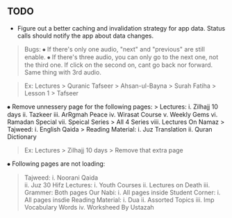 ## TODO

- Figure out a better caching and invalidation strategy for app data. Status calls should notify the app about data changes.


> Bugs:
⦁	If there's only one audio, "next" and "previous" are still enable.
⦁	If there's three audio, you can only go to the next one, not the third one. If click on the second on, cant go back nor forward. Same thing with 3rd audio.

> Ex: Lectures > Quranic Tafseer > Ahsan-ul-Bayna > Surah Fatiha > Lesson 1 > Tafseer

⦁	Remove unnessery page for the following pages:
	>  Lectures:
        i.	Zilhajj 10 days
        ii.	Tazkeer
        iii.	ArRgmah Peace
        iv.	Wirasat Course
        v.	Weekly Gems
        vi.	Ramadan Special
        vii.	Speical Series > All 4 Series
        viii.	Lectures On Namaz
	> Tajweed: 
        i.	English Qaida
	> Reading Material:
        i.	Juz Translation
        ii.	Quran Dictionary	

> Ex: Lectures > Zilhajj 10 days > Remove that extra page

⦁	Following pages are not loading:
> Tajweed: 
        i.	Noorani Qaida	
        ii.	Juz 30 Hifz
> Lectures: 
        i.	Youth Courses 
        ii.	Lectures on Death
        iii.	Grammer: Both pages	
> Our Nabi: 
        i.	All pages inside
> Student Corner:
        i.	All pages insdie
> Reading Material:
        i.	Dua
        ii.	Assorted Topics
        iii.	Imp Vocabulary Words
        iv.	Worksheed By Ustazah	
